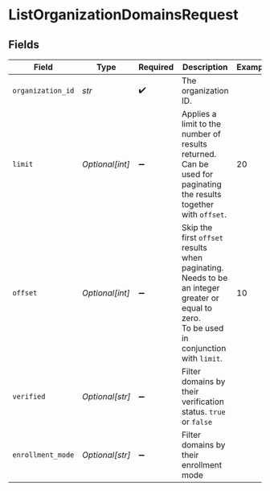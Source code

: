 # ListOrganizationDomainsRequest


## Fields

| Field                                                                                                                                     | Type                                                                                                                                      | Required                                                                                                                                  | Description                                                                                                                               | Example                                                                                                                                   |
| ----------------------------------------------------------------------------------------------------------------------------------------- | ----------------------------------------------------------------------------------------------------------------------------------------- | ----------------------------------------------------------------------------------------------------------------------------------------- | ----------------------------------------------------------------------------------------------------------------------------------------- | ----------------------------------------------------------------------------------------------------------------------------------------- |
| `organization_id`                                                                                                                         | *str*                                                                                                                                     | :heavy_check_mark:                                                                                                                        | The organization ID.                                                                                                                      |                                                                                                                                           |
| `limit`                                                                                                                                   | *Optional[int]*                                                                                                                           | :heavy_minus_sign:                                                                                                                        | Applies a limit to the number of results returned.<br/>Can be used for paginating the results together with `offset`.                     | 20                                                                                                                                        |
| `offset`                                                                                                                                  | *Optional[int]*                                                                                                                           | :heavy_minus_sign:                                                                                                                        | Skip the first `offset` results when paginating.<br/>Needs to be an integer greater or equal to zero.<br/>To be used in conjunction with `limit`. | 10                                                                                                                                        |
| `verified`                                                                                                                                | *Optional[str]*                                                                                                                           | :heavy_minus_sign:                                                                                                                        | Filter domains by their verification status. `true` or `false`                                                                            |                                                                                                                                           |
| `enrollment_mode`                                                                                                                         | *Optional[str]*                                                                                                                           | :heavy_minus_sign:                                                                                                                        | Filter domains by their enrollment mode                                                                                                   |                                                                                                                                           |